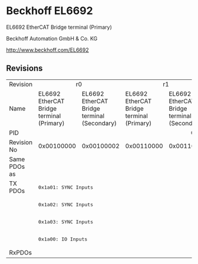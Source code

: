 # Beckhoff EL6692

EL6692 EtherCAT Bridge terminal (Primary)

Beckhoff Automation GmbH & Co. KG

http://www.beckhoff.com/EL6692

## Revisions
<table>
<tr >
<td>Revision</td>
<td colspan=2 align="center">r0</td>
<td colspan=2 align="center">r1</td>
<td colspan=2 align="center">r2</td>
<td>r3</td>
<td>r4</td>
</tr>
<tr >
<td>Name</td>
<td>EL6692 EtherCAT Bridge terminal (Primary)</td>
<td>EL6692 EtherCAT Bridge terminal (Secondary)</td>
<td>EL6692 EtherCAT Bridge terminal (Primary)</td>
<td>EL6692 EtherCAT Bridge terminal (Secondary)</td>
<td>EL6692 EtherCAT Bridge terminal (Primary)</td>
<td colspan=3 align="center">EL6692 EtherCAT Bridge terminal (Secondary)</td>
</tr>
<tr >
<td>PID</td>
<td colspan=8 align="center">0x1a243052</td>
</tr>
<tr >
<td>Revision No</td>
<td>0x00100000</td>
<td>0x00100002</td>
<td>0x00110000</td>
<td>0x00110002</td>
<td>0x00120000</td>
<td>0x00120002</td>
<td>0x00130002</td>
<td>0x00140002</td>
</tr>
<tr >
<td>Same PDOs as</td>
<td colspan=8 align="center"></td>
</tr>
<tr class="txpdo pdosection">
<td rowspan=4 valign=top>TX PDOs</td>
<td colspan=8 align="left"><pre>0x1a01: SYNC Inputs</pre></td>
<td></td>
</tr>
<tr class="txpdo pdosection">
<td colspan=8 align="left"><pre>0x1a02: SYNC Inputs</pre></td>
</tr>
<tr class="txpdo pdosection">
<td colspan=8 align="left"><pre>0x1a03: SYNC Inputs</pre></td>
</tr>
<tr class="txpdo pdosection">
<td colspan=8 align="left"><pre>0x1a00: IO Inputs</pre></td>
</tr>
<tr >
<td>RxPDOs</td>
<td colspan=8 align="left"></td>
</tr>
</table>
